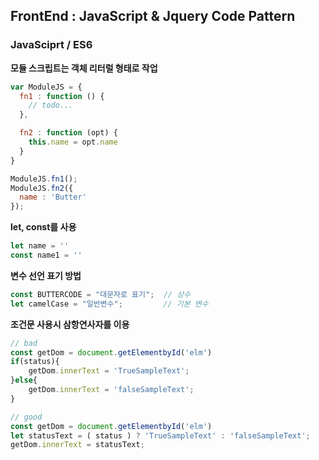 ## FrontEnd : JavaScript & Jquery Code Pattern

### JavaSciprt / ES6

**모듈 스크립트는 객체 리터럴 형태로 작업**
```javascript
var ModuleJS = {
  fn1 : function () {
    // todo...
  },

  fn2 : function (opt) {
    this.name = opt.name
  }
}

ModuleJS.fn1();
ModuleJS.fn2({
  name : 'Butter'
});
```

**let, const를 사용**
```javascript
let name = ''
const name1 = ''
```


**변수 선언 표기 방법**
```javascript
const BUTTERCODE = "대문자로 표기";  // 상수
let camelCase = "일반변수";         // 기본 변수

```



**조건문 사용시 삼항연사자를 이용**
```javascript
// bad
const getDom = document.getElementbyId('elm')
if(status){
    getDom.innerText = 'TrueSampleText';
}else{
    getDom.innerText = 'falseSampleText';
}

// good
const getDom = document.getElementbyId('elm')
let statusText = ( status ) ? 'TrueSampleText' : 'falseSampleText';
getDom.innerText = statusText;
```
